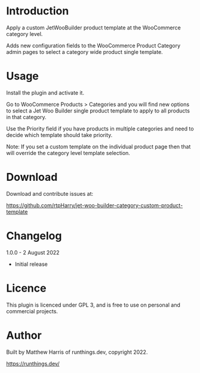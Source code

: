 # Introduction
Apply a custom JetWooBuilder product template at the WooCommerce category 
level.

Adds new configuration fields to the WooCommerce Product Category admin
pages to select a category wide product single template.

# Usage
Install the plugin and activate it.

Go to WooCommerce Products > Categories and you will find new options to
select a Jet Woo Builder single product template to apply to all products
in that category.

Use the Priority field if you have products in multiple categories and 
need to decide which template should take priority.

Note: If you set a custom template on the individual product page then that
will override the category level template selection.

# Download
Download and contribute issues at:

https://github.com/rtpHarry/jet-woo-builder-category-custom-product-template

# Changelog
1.0.0 - 2 August 2022
  - Initial release

# Licence
This plugin is licenced under GPL 3, and is free to use on personal and 
commercial projects.

# Author
Built by Matthew Harris of runthings.dev, copyright 2022.

https://runthings.dev/
